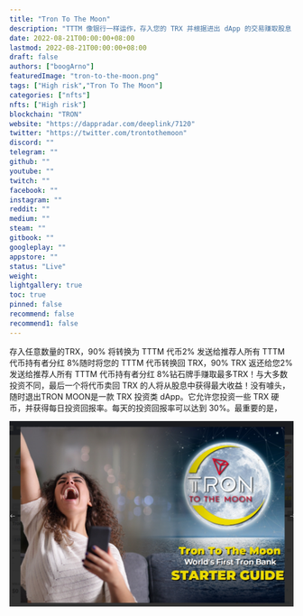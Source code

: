 ```yaml
---
title: "Tron To The Moon"
description: "TTTM 像银行一样运作，存入您的 TRX 并根据进出 dApp 的交易赚取股息！ 100% 透明、安全和防骗！"
date: 2022-08-21T00:00:00+08:00
lastmod: 2022-08-21T00:00:00+08:00
draft: false
authors: ["boogArno"]
featuredImage: "tron-to-the-moon.png"
tags: ["High risk","Tron To The Moon"]
categories: ["nfts"]
nfts: ["High risk"]
blockchain: "TRON"
website: "https://dappradar.com/deeplink/7120"
twitter: "https://twitter.com/trontothemoon"
discord: ""
telegram: ""
github: ""
youtube: ""
twitch: ""
facebook: ""
instagram: ""
reddit: ""
medium: ""
steam: ""
gitbook: ""
googleplay: ""
appstore: ""
status: "Live"
weight: 
lightgallery: true
toc: true
pinned: false
recommend: false
recommend1: false
---
```

存入任意数量的TRX，90% 将转换为 TTTM 代币2% 发送给推荐人所有 TTTM 代币持有者分红 8%随时将您的 TTTM 代币转换回 TRX，90% TRX 返还给您2% 发送给推荐人所有 TTTM 代币持有者分红 8%钻石牌手赚取最多TRX！与大多数投资不同，最后一个将代币卖回 TRX 的人将从股息中获得最大收益！没有噱头，随时退出TRON MOON是一款 TRX 投资类 dApp。它允许您投资一些 TRX 硬币，并获得每日投资回报率。每天的投资回报率可以达到 30%。最重要的是，

![1](1.jpg)